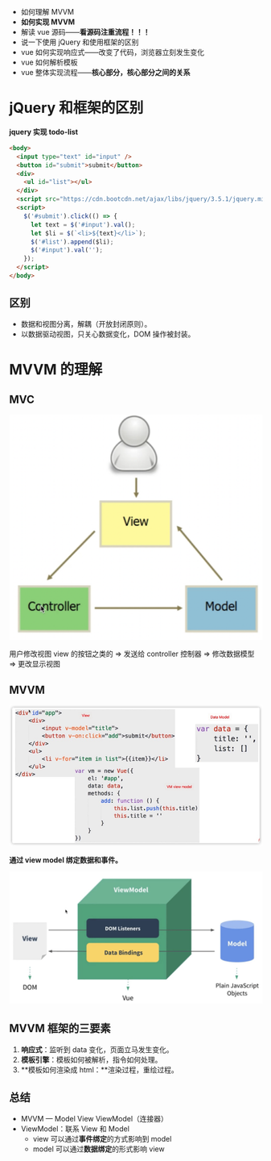 - 如何理解 MVVM
- **如何实现 MVVM**
- 解读 vue 源码——**看源码注重流程！！！**
- 说一下使用 jQuery 和使用框架的区别
- vue 如何实现响应式——改变了代码，浏览器立刻发生变化
- vue 如何解析模板
- vue 整体实现流程——**核心部分，核心部分之间的关系**

# jQuery 和框架的区别

**jquery 实现 todo-list**

```html
<body>
  <input type="text" id="input" />
  <button id="submit">submit</button>
  <div>
    <ul id="list"></ul>
  </div>
  <script src="https://cdn.bootcdn.net/ajax/libs/jquery/3.5.1/jquery.min.js"></script>
  <script>
    $('#submit').click(() => {
      let text = $('#input').val();
      let $li = $(`<li>${text}</li>`);
      $('#list').append($li);
      $('#input').val('');
    });
  </script>
</body>
```

## 区别

- 数据和视图分离，解耦（开放封闭原则）。
- 以数据驱动视图，只关心数据变化，DOM 操作被封装。



# MVVM 的理解

## MVC

<img src="Notebook.assets/image-20210120134345604.png" alt="image-20210120134345604" style="zoom:50%;" />

用户修改视图 view 的按钮之类的 => 发送给 controller 控制器 => 修改数据模型 => 更改显示视图

## MVVM

![image-20210120134754795](Notebook.assets/image-20210120134754795.png)

**通过 view model 绑定数据和事件。**

![image-20210120134900982](Notebook.assets/image-20210120134900982.png)



## MVVM 框架的三要素

1. **响应式**：监听到 data 变化，页面立马发生变化。
2. **模板引擎**：模板如何被解析，指令如何处理。
3. **模板如何渲染成 html：**渲染过程，重绘过程。



## 总结

- MVVM — Model View ViewModel（连接器）
- ViewModel：联系 View 和 Model
  - view 可以通过**事件绑定**的方式影响到 model
  - model 可以通过**数据绑定**的形式影响 view



















